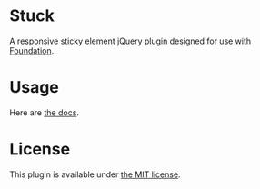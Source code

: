 # Stuck

  A responsive sticky element jQuery plugin designed for use with [Foundation](http://foundation.zurb.com/).

# Usage

  Here are [the docs](http://alextaujenis.github.io/jquery-stuck/).

# License

  This plugin is available under [the MIT license](http://opensource.org/licenses/mit-license.php).
